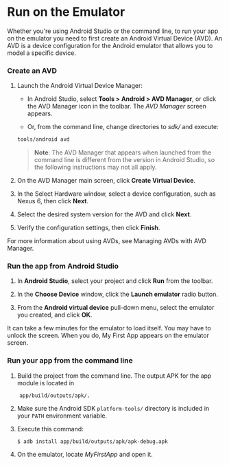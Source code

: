 # Run on the Emulator

Whether you're using Android Studio or the command line, to run your app on the emulator you need to first create an Android Virtual Device (AVD). An AVD is a device configuration for the Android emulator that allows you to model a specific device.

### Create an AVD

1. Launch the Android Virtual Device Manager:

	* In Android Studio, select **Tools > Android > AVD Manager**, or click the AVD Manager icon  in the toolbar. The *AVD Manager* screen appears.

	* Or, from the command line, change directories to *sdk/* and execute:
	```bash
	tools/android avd
	```
	
	> **Note**: The AVD Manager that appears when launched from the command line is different from the version in Android Studio, so the following instructions may not all apply.

2. On the AVD Manager main screen, click **Create Virtual Device**.

3. In the Select Hardware window, select a device configuration, such as Nexus 6, then click **Next**.

4. Select the desired system version for the AVD and click **Next**.

5. Verify the configuration settings, then click **Finish**.

For more information about using AVDs, see Managing AVDs with AVD Manager.

### Run the app from Android Studio

1. In **Android Studio**, select your project and click **Run** from the toolbar.

2. In the **Choose Device** window, click the **Launch emulator** radio button.

3. From the **Android virtual device** pull-down menu, select the emulator you created, and click **OK**.

It can take a few minutes for the emulator to load itself. You may have to unlock the screen. When you do, My First App appears on the emulator screen.

### Run your app from the command line

1. Build the project from the command line. The output APK for the app module is located in
```
	app/build/outputs/apk/.
```

2. Make sure the Android SDK `platform-tools/` directory is included in your `PATH` environment variable.

3. Execute this command:
	```
	$ adb install app/build/outputs/apk/apk-debug.apk
	```

4. On the emulator, locate *MyFirstApp* and open it.